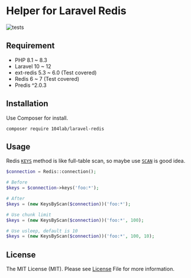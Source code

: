 # Helper for Laravel Redis

![tests](https://github.com/104lab/laravel-redis/workflows/tests/badge.svg)

## Requirement

* PHP 8.1 ~ 8.3
* Laravel 10 ~ 12
* ext-redis 5.3 ~ 6.0 (Test covered)
* Redis 6 ~ 7 (Test covered)
* Predis ^2.0.3

## Installation

Use Composer for install.

```
composer require 104lab/laravel-redis
```

## Usage

Redis [`KEYS`](https://redis.io/docs/latest/commands/keys/) method is like full-table scan, so maybe use [`SCAN`](https://redis.io/docs/latest/commands/scan/) is good idea.

```php
$connection = Redis::connection();

# Before
$keys = $connection->keys('foo:*');

# After
$keys = (new KeysByScan($connection))('foo:*');

# Use chunk limit
$keys = (new KeysByScan($connection))('foo:*', 100);

# Use usleep, default is 10
$keys = (new KeysByScan($connection))('foo:*', 100, 10);
```

## License

The MIT License (MIT). Please see [License](LICENSE) File for more information.
